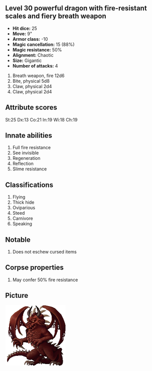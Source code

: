 ## Level 30 powerful dragon with fire-resistant scales and fiery breath weapon
- **Hit dice:** 25
- **Move:** 9"
- **Armor class:** -10
- **Magic cancellation:** 15 (88%)
- **Magic resistance:** 50%
- **Alignment:** Chaotic
- **Size:** Gigantic
- **Number of attacks:** 4
1. Breath weapon, fire 12d6
2. Bite, physical 5d8
3. Claw, physical 2d4
4. Claw, physical 2d4
## Attribute scores
St:25 Dx:13 Co:21 In:19 Wi:18 Ch:19
## Innate abilities
1. Full fire resistance
2. See invisible
3. Regeneration
4. Reflection
5. Slime resistance
## Classifications
1. Flying
2. Thick hide
3. Oviparious
4. Steed
5. Carnivore
6. Speaking
## Notable
1. Does not eschew cursed items
## Corpse properties
1. May confer 50% fire resistance
## Picture
![Ancient red dragon](https://github.com/hyvanmielenpelit/GnollHackTileSet/blob/main/Monsters/ancient_red_dragon/ancient_red_dragon.png)
